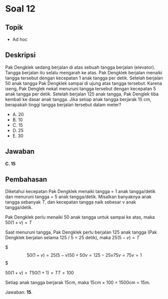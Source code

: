 # Soal 12

## Topik

* Ad hoc

## Deskripsi

Pak Dengklek sedang berjalan di atas sebuah tangga berjalan (elevator). Tangga berjalan itu selalu mengarah ke atas. Pak Dengklek berjalan menaiki tangga tersebut dengan kecepatan 1 anak tangga per detik. Setelah berjalan 50 anak tangga Pak Dengklek sampai di ujung atas tangga tersebut. Karena iseng, Pak Denglek nekat menuruni tangga tersebut dengan kecepatan 5 anak tangga per detik. Setelah berjalan 125 anak tangga, Pak Denglek tiba kembali ke dasar anak tangga. Jika setiap anak tangga berjarak 15 cm, berapakah tinggi tangga berjalan tersebut dalam meter?

* A. 20
* B. 10
* C. 15
* D. 25
* E. 30

## Jawaban

**C. 15**

## Pembahasan

Diketahui kecepatan Pak Dengklek menaiki tangga = 1 anak tangga/detik dan menuruni tangga = 5 anak tangga/detik. Misalkan banyaknya anak tangga sebanyak $T$, dan kecepatan tangga naik sebesar v anak tangga/detik.

Pak Dengklek perlu menaiki 50 anak tangga untuk sampai ke atas, maka $50 (1 + v) = T$

Saat menuruni tangga, Pak Dengklek perlu berjalan 125 anak tangga (Pak Dengklek berjalan selama 125 / 5 = 25 detik), maka $25 (5 - v) = T$

$$$50 (1 + v) = 25 (5 - v)
50 + 50v = 125 - 25v
75v = 75
v = 1$$$

$50 (1 + v) = T
50 (1 + 1) = T
T = 100$

Setiap anak tangga berjarak 15cm, maka 15cm &times; 100 = 1500cm = 15m.

Jawaban: **15**.

